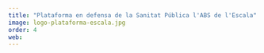 ```yaml
---
title: "Plataforma en defensa de la Sanitat Pública l'ABS de l'Escala"
image: logo-plataforma-escala.jpg
order: 4
web:
---
```

